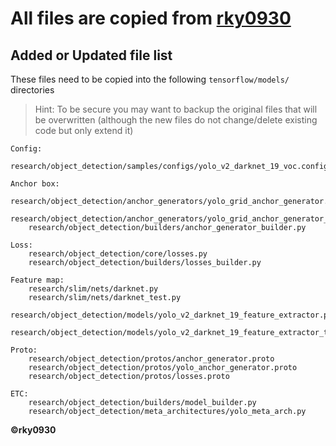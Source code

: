 # All files are copied from [rky0930](https://github.com/rky0930/models/blob/object_detection_yolo/research/object_detection/README.md)

## Added or Updated file list
These files need to be copied into the following `tensorflow/models/` directories
> Hint: To be secure you may want to backup the original files that will be overwritten (although the new files do not change/delete existing code but only extend it)

    Config:
        research/object_detection/samples/configs/yolo_v2_darknet_19_voc.config

    Anchor box:
        research/object_detection/anchor_generators/yolo_grid_anchor_generator.py
        research/object_detection/anchor_generators/yolo_grid_anchor_generator_test.py
        research/object_detection/builders/anchor_generator_builder.py

    Loss:
        research/object_detection/core/losses.py
        research/object_detection/builders/losses_builder.py

    Feature map:
        research/slim/nets/darknet.py
        research/slim/nets/darknet_test.py
        research/object_detection/models/yolo_v2_darknet_19_feature_extractor.py
        research/object_detection/models/yolo_v2_darknet_19_feature_extractor_test.py

    Proto:
        research/object_detection/protos/anchor_generator.proto
        research/object_detection/protos/yolo_anchor_generator.proto
        research/object_detection/protos/losses.proto

    ETC:
        research/object_detection/builders/model_builder.py
        research/object_detection/meta_architectures/yolo_meta_arch.py

**©rky0930**
